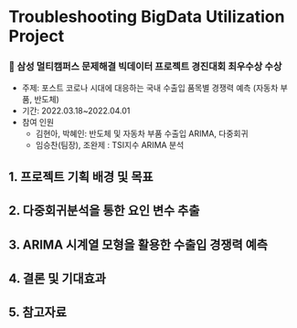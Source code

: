 # Troubleshooting BigData Utilization Project

### 🥇 삼성 멀티캠퍼스 문제해결 빅데이터 프로젝트 경진대회 최우수상 수상
- 주제: 포스트 코로나 시대에 대응하는 국내 수출입 품목별 경쟁력 예측 (자동차 부품, 반도체)
- 기간: 2022.03.18~2022.04.01
- 참여 인원
  - 김현아, 박혜인: 반도체 및 자동차 부품 수출입 ARIMA, 다중회귀 <br>
  - 임승찬(팀장), 조완제 : TSI지수 ARIMA 분석

## 1. 프로젝트 기획 배경 및 목표

## 2. 다중회귀분석을 통한 요인 변수 추출

## 3. ARIMA 시계열 모형을 활용한 수출입 경쟁력 예측

## 4. 결론 및 기대효과

## 5. 참고자료

